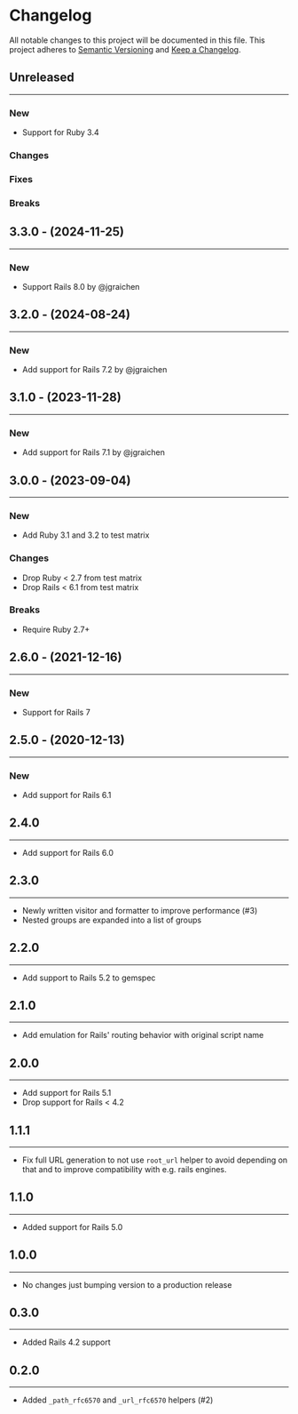 # Changelog

All notable changes to this project will be documented in this file.
This project adheres to [Semantic Versioning](http://semver.org/) and [Keep a Changelog](http://keepachangelog.com/).

## Unreleased

---

### New

- Support for Ruby 3.4

### Changes

### Fixes

### Breaks

## 3.3.0 - (2024-11-25)

---

### New

- Support Rails 8.0 by @jgraichen

## 3.2.0 - (2024-08-24)

---

### New

- Add support for Rails 7.2 by @jgraichen

## 3.1.0 - (2023-11-28)

---

### New

- Add support for Rails 7.1 by @jgraichen

## 3.0.0 - (2023-09-04)

---

### New

- Add Ruby 3.1 and 3.2 to test matrix

### Changes

- Drop Ruby < 2.7 from test matrix
- Drop Rails < 6.1 from test matrix

### Breaks

- Require Ruby 2.7+

## 2.6.0 - (2021-12-16)

---

### New

- Support for Rails 7

## 2.5.0 - (2020-12-13)

---

### New

- Add support for Rails 6.1

## 2.4.0

---

- Add support for Rails 6.0

## 2.3.0

---

- Newly written visitor and formatter to improve performance (#3)
- Nested groups are expanded into a list of groups

## 2.2.0

---

- Add support to Rails 5.2 to gemspec

## 2.1.0

---

- Add emulation for Rails' routing behavior with original script name

## 2.0.0

---

- Add support for Rails 5.1
- Drop support for Rails < 4.2

## 1.1.1

---

- Fix full URL generation to not use `root_url` helper to avoid depending on that and to improve compatibility with e.g. rails engines.

## 1.1.0

---

- Added support for Rails 5.0

## 1.0.0

---

- No changes just bumping version to a production release

## 0.3.0

---

- Added Rails 4.2 support

## 0.2.0

---

- Added `_path_rfc6570` and `_url_rfc6570` helpers (#2)
